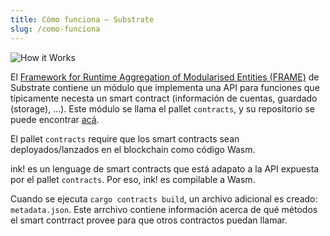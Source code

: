 ```yaml
---
title: Cómo funciona ‒ Substrate
slug: /como-funciona
---
```


<div class="schema">
    <img src="./../img/how-it-works.svg" alt="How it Works" />
</div>

El [Framework for Runtime Aggregation of Modularised Entities (FRAME)](https://docs.substrate.io/v3/runtime/frame/)  de Substrate contiene un módulo que implementa una API para funciones que típicamente necesta un smart contract (información de cuentas, guardado (storage), ...).
Este módulo se llama el pallet `contracts`, y su repositorio se puede encontrar [acá](https://github.com/paritytech/substrate/blob/master/frame/contracts/README.md).

El pallet `contracts` require que los smart contracts sean deployados/lanzados en el blockchain como código Wasm.

ink! es un lenguage de smart contracts que está adapato a la API expuesta por el pallet `contracts`. Por eso, ink!
es compilable a Wasm.

Cuando se ejecuta `cargo contracts build`, un archivo adicional es creado: `metadata.json`. Este arrchivo contiene 
información acerca de qué métodos el smart contrract provee para que otros contractos puedan llamar.

